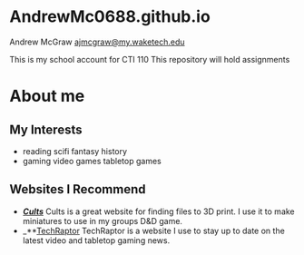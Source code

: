 # AndrewMc0688.github.io

Andrew McGraw
ajmcgraw@my.waketech.edu

This is my school account for CTI 110
This repository will hold assignments

# About me
## My Interests
* reading
scifi
 fantasy
 history
* gaming
 video games
 tabletop games
## Websites I Recommend
* _**[Cults](https://cults3d.com/en)**_ Cults is a great website for finding files to 3D print. I use it to make miniatures to use in my groups D&D game.
* _**[TechRaptor](https://techraptor.net) TechRaptor is a website I use to stay up to date on the latest video and tabletop gaming news.